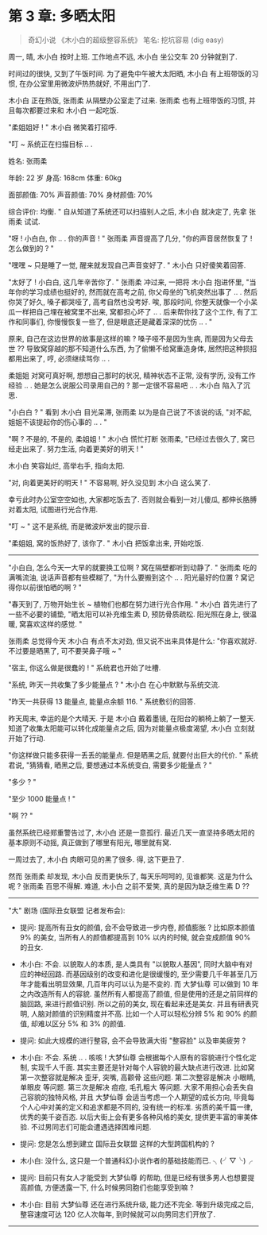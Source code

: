 # 第 3 章: 多晒太阳

> 奇幻小说 《木小白的超级整容系统》
> 笔名: 挖坑容易 (dig easy)

周一, 晴, 木小白 按时上班.
工作地点不远, 木小白 坐公交车 20 分钟就到了.

时间过的很快, 又到了午饭时间.
为了避免中午被大太阳晒, 木小白 有上班带饭的习惯,
在办公室里用微波炉热热就好, 不用出门了.

木小白 正在热饭, 张雨柔 从隔壁办公室走了过来.
张雨柔 也有上班带饭的习惯, 并且每次都要过来和 木小白 一起吃饭.

"柔姐姐好 ! " 木小白 微笑着打招呼.

"叮 ~  系统正在扫描目标 .. .

姓名: 张雨柔

年龄: 22 岁
身高: 168cm
体重: 60kg

面部颜值: 70%
声音颜值: 70%
身材颜值: 70%

综合评价: 均衡. "
自从知道了系统还可以扫描别人之后, 木小白 就决定了, 先拿 张雨柔 试试.

"呀 ! 小白白, 你 .. . 你的声音 ! "
张雨柔 声音提高了几分,
"你的声音居然恢复了 ! 怎么做到的 ? "

"嘿嘿 ~  只是睡了一觉, 醒来就发现自己声音变好了. "
木小白 只好傻笑着回答.

"太好了 ! 小白白, 这几年辛苦你了. "
张雨柔 冲过来, 一把将 木小白 抱进怀里,
"当年你的学习成绩也挺好的, 然而就在高考之前,
你父母坐的飞机突然出事了 .. .
然后你哭了好久, 嗓子都哭哑了, 高考自然也没考好.
唉, 那段时间, 你整天就像一个小呆瓜一样把自己埋在被窝里不出来,
窝都担心坏了 .. .
后来帮你找了这个工作, 有了工作和同事们, 你慢慢恢复一些了,
但是眼底还是藏着深深的忧伤 .. . "

原来, 自己在这边世界的故事是这样的嘛 ?
嗓子哑不是因为生病, 而是因为父母去世 ??
导致窝穿越的那不知道什么东西, 为了偷懒不给窝重造身体,
居然把这种损招都用出来了, 哼, 必须继续骂你 .. .

柔姐姐 对窝可真好啊, 想想自己那时的状况, 精神状态不正常, 没有学历,
没有工作经验 .. .
她是怎么说服公司录用自己的 ?
那一定很不容易吧 .. .
木小白 陷入了沉思.

"小白白 ? "
看到 木小白 目光呆滞, 张雨柔 以为是自己说了不该说的话,
"对不起, 姐姐不该提起你的伤心事的 .. . "

"啊 ? 不是的, 不是的, 柔姐姐 ! "
木小白 慌忙打断 张雨柔,
"已经过去很久了, 窝已经走出来了.
努力生活, 向着更美好的明天 ! "

木小白 笑容灿烂, 高举右手, 指向太阳.

"对, 向着更美好的明天 ! "
不容易啊, 好久没见到 木小白 这么笑了.

幸亏此时办公室空空如也, 大家都吃饭去了.
否则就会看到一对儿傻瓜, 都伸长胳膊对着太阳, 试图进行光合作用.

"叮 ~ "
这不是系统, 而是微波炉发出的提示音.

"柔姐姐, 窝的饭热好了, 该你了. "
木小白 把饭拿出来, 开始吃饭.

----

"小白白, 怎么今天一大早的就要换工位啊 ?
窝在隔壁都听到动静了. "
张雨柔 吃的满嘴流油, 说话声音都有些模糊了,
"为什么要搬到这个 .. . 阳光最好的位置 ?
窝记得你以前很怕晒的啊 ? "

"春天到了, 万物开始生长 ~ 植物们也都在努力进行光合作用. "
木小白 首先进行了一些不必要的铺垫,
"晒太阳可以补充维生素 D, 预防骨质疏松.
阳光照在身上, 很温暖, 窝喜欢这样的感觉. "

张雨柔 总觉得今天 木小白 有点不太对劲, 但又说不出来具体是什么:
"你喜欢就好.
不过要是晒黑了, 可不要哭鼻子哦 ~ "

"宿主, 你这么做是很蠢的 ! "
系统君也开始了吐槽.

"系统, 昨天一共收集了多少能量点 ? "
木小白 在心中默默与系统交流.

"昨天一共获得 13 能量点, 能量点余额 116. "
系统敷衍的回答.

昨天周末, 幸运的是个大晴天.
于是 木小白 戴着墨镜, 在阳台的躺椅上躺了一整天.
知道了收集太阳能可以转化成能量点之后, 因为对能量点极度渴望,
木小白 立刻就开始了行动.

"你这样做只能多获得一丢丢的能量点.
但是晒黑之后, 就要付出巨大的代价. "
系统君说,
"猜猜看, 晒黑之后, 要想通过本系统变白, 需要多少能量点 ? "

"多少 ? "

"至少 1000 能量点 ! "

"啊 ?? "

虽然系统已经郑重警告过了, 木小白 还是一意孤行.
最近几天一直坚持多晒太阳的基本原则不动摇,
真正做到了哪里有阳光, 哪里就有窝.

一周过去了, 木小白 肉眼可见的黑了很多.
得, 这下更丑了.

然而 张雨柔 却发现, 木小白 反而更快乐了, 每天乐呵呵的, 见谁都笑.
这是为什么呢 ? 张雨柔 百思不得解.
难道, 木小白 之前不爱笑, 真的是因为缺乏维生素 D ??

----

"大" 剧场 (国际丑女联盟 记者发布会):

+ 提问: 提高所有丑女的颜值, 会不会导致进一步内卷, 颜值膨胀 ?
比如原本颜值 9% 的美女, 当所有人的颜值都提高到 10% 以内的时候,
就会变成颜值 90% 的丑女.

+ 木小白: 不会.
以貌取人的本质, 是人类具有 "以貌取人基因", 同时大脑中有对应的神经回路.
而基因级别的改变和进化是很缓慢的,
至少需要几千年甚至几万年才能看出明显效果,
几百年内可以认为是不变的.
而 大梦仙尊 可以做到 10 年之内改造所有人的容貌.
虽然所有人都提高了颜值, 但是使用的还是之前同样的脑回路, 来进行颜值识别.
所以之前的美女, 现在看起来还是美女.
并且有研表究明, 人脑对颜值的识别精度并不高.
比如一个人可以轻松分辨 5% 和 90% 的颜值, 却难以区分 5% 和 3% 的颜值.

+ 提问: 如此大规模的进行整容, 会不会导致满大街 "整容脸" 以及审美疲劳 ?

+ 木小白: 不会.  系统 .. .  咳咳 !
大梦仙尊 会根据每个人原有的容貌进行个性化定制, 实现千人千面.
其实主要还是针对每个人容貌的最大缺点进行改进.
比如窝第一次整容就是解决 歪牙, 突嘴, 高颧骨 这些问题.
第二次整容是解决 小眼睛, 单眼皮 等问题.
第三次是解决 痘痘, 毛孔粗大 等问题.
大家不用担心会丢失自己容貌的独特风格,
并且 大梦仙尊 会适当考虑一个人期望的成长方向,
毕竟每个人心中对美的定义和追求都是不同的, 没有统一的标准.
劣质的美千篇一律, 优秀的美千姿百态.
以后大街上会有更多各种风格的美女, 提供更丰富的审美体验.
不过男同志们可能会遭遇选择困难问题.

+ 提问: 您是怎么想到建立 国际丑女联盟 这样的大型跨国机构的 ?

+ 木小白: 没什么, 这只是一个普通科幻小说作者的基础技能而已.
╮(╯▽╰)╭

+ 提问: 目前只有女人才能受到 大梦仙尊 的帮助,
但是已经有很多男人也想要提高颜值, 方便透露一下,
什么时候男同胞们也能享受到嘛 ?

+ 木小白: 目前 大梦仙尊 还在进行系统升级, 能力还不完全.
等到升级完成之后, 整容速度可达 120 亿人次每年,
到时候就可以向男同志们开放了.

----
